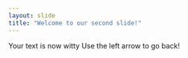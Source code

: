 ```yaml
---
layout: slide
title: "Welcome to our second slide!"
---
```

Your text is now witty
Use the left arrow to go back!
